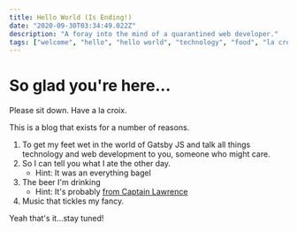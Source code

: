 ```yaml
---
title: Hello World (Is Ending!)
date: "2020-09-30T03:34:49.022Z"
description: "A foray into the mind of a quarantined web developer."
tags: ["welcome", "hello", "hello world", "technology", "food", "la croix", "gatby js"]
---
```


# So glad you're here...

Please sit down. Have a la croix.

This is a blog that exists for a number of reasons.

1. To get my feet wet in the world of Gatsby JS and talk all things technology and web development to you, someone who might care.
2. So I can tell you what I ate the other day.
    - Hint: It was an everything bagel
3. The beer I'm drinking
    - Hint: It's probably [from Captain Lawrence](https://www.captainlawrencebrewing.com/)
4. Music that tickles my fancy.

Yeah that's it...stay tuned!